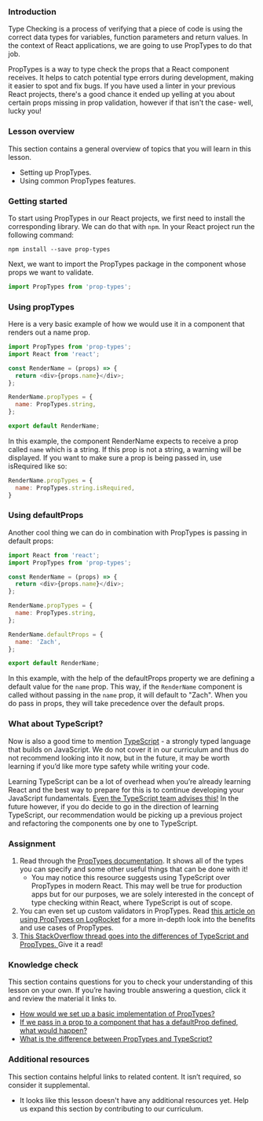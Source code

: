 ### Introduction

Type Checking is a process of verifying that a piece of code is using the correct data types for variables, function parameters and return values. In the context of React applications, we are going to use PropTypes to do that job.

PropTypes is a way to type check the props that a React component receives. It helps to catch potential type errors during development, making it easier to spot and fix bugs. If you have used a linter in your previous React projects, there's a good chance it ended up yelling at you about certain props missing in prop validation, however if that isn't the case- well, lucky you!

### Lesson overview

This section contains a general overview of topics that you will learn in this lesson.

- Setting up PropTypes.
- Using common PropTypes features.

### Getting started

To start using PropTypes in our React projects, we first need to install the corresponding library. We can do that with `npm`. In your React project run the following command:

```
npm install --save prop-types
```

Next, we want to import the PropTypes package in the component whose props we want to validate.

```javascript
import PropTypes from 'prop-types';
```

### Using propTypes

Here is a very basic example of how we would use it in a component that renders out a name prop.

```javascript
import PropTypes from 'prop-types';
import React from 'react';

const RenderName = (props) => {
  return <div>{props.name}</div>;
};

RenderName.propTypes = {
  name: PropTypes.string,
};

export default RenderName;
```

In this example, the component RenderName expects to receive a prop called `name` which is a string. If this prop is not a string, a warning will be displayed. If you want to make sure a prop is being passed in, use isRequired like so:

```javascript
RenderName.propTypes = {
  name: PropTypes.string.isRequired,
}
```

### Using defaultProps

Another cool thing we can do in combination with PropTypes is passing in default props:

```javascript
import React from 'react';
import PropTypes from 'prop-types';

const RenderName = (props) => {
  return <div>{props.name}</div>;
};

RenderName.propTypes = {
  name: PropTypes.string,
};

RenderName.defaultProps = {
  name: 'Zach',
};

export default RenderName;
```

In this example, with the help of the defaultProps property we are defining a default value for the `name` prop. This way, if the `RenderName` component is called without passing in the `name` prop, it will default to "Zach". When you do pass in props, they will take precedence over the default props.

### What about TypeScript?

Now is also a good time to mention [TypeScript](https://www.typescriptlang.org/) - a strongly typed language that builds on JavaScript. We do not cover it in our curriculum and thus do not recommend looking into it now, but in the future, it may be worth learning if you’d like more type safety while writing your code.

Learning TypeScript can be a lot of overhead when you’re already learning React and the best way to prepare for this is to continue developing your JavaScript fundamentals. [Even the TypeScript team advises this!](https://www.typescriptlang.org/docs/handbook/typescript-from-scratch.html#learning-javascript-and-typescript) In the future however, if you do decide to go in the direction of learning TypeScript, our recommendation would be picking up a previous project and refactoring the components one by one to TypeScript.

### Assignment

<div class="lesson-content__panel" markdown="1">

1. Read through the [PropTypes documentation](https://reactjs.org/docs/typechecking-with-proptypes.html). It shows all of the types you can specify and some other useful things that can be done with it!
   - You may notice this resource suggests using TypeScript over PropTypes in modern React. This may well be true for production apps but for our purposes, we are solely interested in the concept of type checking within React, where TypeScript is out of scope.
1. You can even set up custom validators in PropTypes. Read [this article on using PropTypes on LogRocket](https://blog.logrocket.com/validate-react-props-proptypes/) for a more in-depth look into the benefits and use cases of PropTypes.
1. [This StackOverflow thread goes into the differences of TypeScript and PropTypes. ](https://stackoverflow.com/questions/41746028/proptypes-in-a-typescript-react-application)Give it a read!

</div>

### Knowledge check

This section contains questions for you to check your understanding of this lesson on your own. If you’re having trouble answering a question, click it and review the material it links to.

- <a class="knowledge-check-link" href="#using-proptypes">How would we set up a basic implementation of PropTypes?</a>
- <a class="knowledge-check-link" href="#using-defaultprops">If we pass in a prop to a component that has a defaultProp defined, what would happen?</a>
- <a class="knowledge-check-link" href="https://stackoverflow.com/questions/41746028/proptypes-in-a-typescript-react-application">What is the difference between PropTypes and TypeScript?</a>

### Additional resources

This section contains helpful links to related content. It isn’t required, so consider it supplemental.

- It looks like this lesson doesn't have any additional resources yet. Help us expand this section by contributing to our curriculum.
